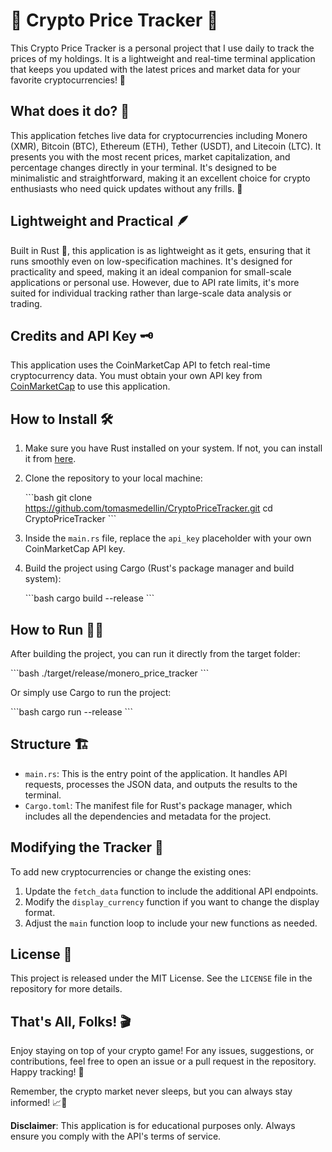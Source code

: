 # 🚀 Crypto Price Tracker 🚀

This Crypto Price Tracker is a personal project that I use daily to track the prices of my holdings. It is a lightweight and real-time terminal application that keeps you updated with the latest prices and market data for your favorite cryptocurrencies! 🎯

## What does it do? 🤔

This application fetches live data for cryptocurrencies including Monero (XMR), Bitcoin (BTC), Ethereum (ETH), Tether (USDT), and Litecoin (LTC). It presents you with the most recent prices, market capitalization, and percentage changes directly in your terminal. It's designed to be minimalistic and straightforward, making it an excellent choice for crypto enthusiasts who need quick updates without any frills. 💸

## Lightweight and Practical 🪶

Built in Rust 🦀, this application is as lightweight as it gets, ensuring that it runs smoothly even on low-specification machines. It's designed for practicality and speed, making it an ideal companion for small-scale applications or personal use. However, due to API rate limits, it's more suited for individual tracking rather than large-scale data analysis or trading.

## Credits and API Key 🗝️

This application uses the CoinMarketCap API to fetch real-time cryptocurrency data. You must obtain your own API key from [CoinMarketCap](https://pro.coinmarketcap.com/signup) to use this application.

## How to Install 🛠️

1. Make sure you have Rust installed on your system. If not, you can install it from [here](https://www.rust-lang.org/tools/install).

2. Clone the repository to your local machine:

   \```bash
   git clone https://github.com/tomasmedellin/CryptoPriceTracker.git
   cd CryptoPriceTracker
   \```

3. Inside the `main.rs` file, replace the `api_key` placeholder with your own CoinMarketCap API key.

4. Build the project using Cargo (Rust's package manager and build system):

   \```bash
   cargo build --release
   \```

## How to Run 🏃‍♂️

After building the project, you can run it directly from the target folder:

\```bash
./target/release/monero_price_tracker
\```

Or simply use Cargo to run the project:

\```bash
cargo run --release
\```

## Structure 🏗️

- `main.rs`: This is the entry point of the application. It handles API requests, processes the JSON data, and outputs the results to the terminal.
- `Cargo.toml`: The manifest file for Rust's package manager, which includes all the dependencies and metadata for the project.

## Modifying the Tracker 📝

To add new cryptocurrencies or change the existing ones:

1. Update the `fetch_data` function to include the additional API endpoints.
2. Modify the `display_currency` function if you want to change the display format.
3. Adjust the `main` function loop to include your new functions as needed.

## License 📄

This project is released under the MIT License. See the `LICENSE` file in the repository for more details.

## That's All, Folks! 🎬

Enjoy staying on top of your crypto game! For any issues, suggestions, or contributions, feel free to open an issue or a pull request in the repository. Happy tracking! 🌟

Remember, the crypto market never sleeps, but you can always stay informed! 📈🌙

**Disclaimer**: This application is for educational purposes only. Always ensure you comply with the API's terms of service.


